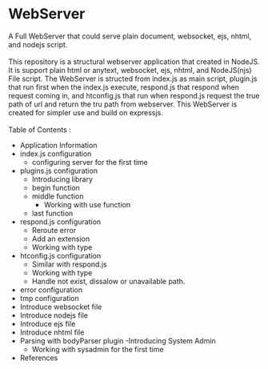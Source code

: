 # WebServer
A Full WebServer that could serve plain document, websocket, ejs, nhtml, and nodejs script. <br />
<br />
  This repository is a structural webserver application that created in NodeJS. It is support plain html or anytext, websocket, ejs, nhtml, and NodeJS(njs) File script. The WebServer is structed from index.js as main script, plugin.js that run first when the index.js execute, respond.js that respond when request coming in, and htconfig.js that run when respond.js request the true path of url and return the tru path from webserver. This WebServer is created for simpler use and build on expressjs. <br />
<br />
  Table of Contents :
  - Application Information
  - index.js configuration
    - configuring server for the first time
  - plugins.js configuration
    - Introducing library
    - begin function
    - middle function
      - Working with use function
    - last function
  - respond.js configuration
    - Reroute error
    - Add an extension
    - Working with type
  - htconfig.js configuration
    - Similar with respond.js
    - Working with type
    - Handle not exist, dissalow or unavailable path.
  - error configuration
  - tmp configuration
  - Introduce websocket file
  - Introduce nodejs file
  - Introduce ejs file
  - Introduce nhtml file
  - Parsing with bodyParser plugin
  -Introducing System Admin
    - Working with sysadmin for the first time
  - References
